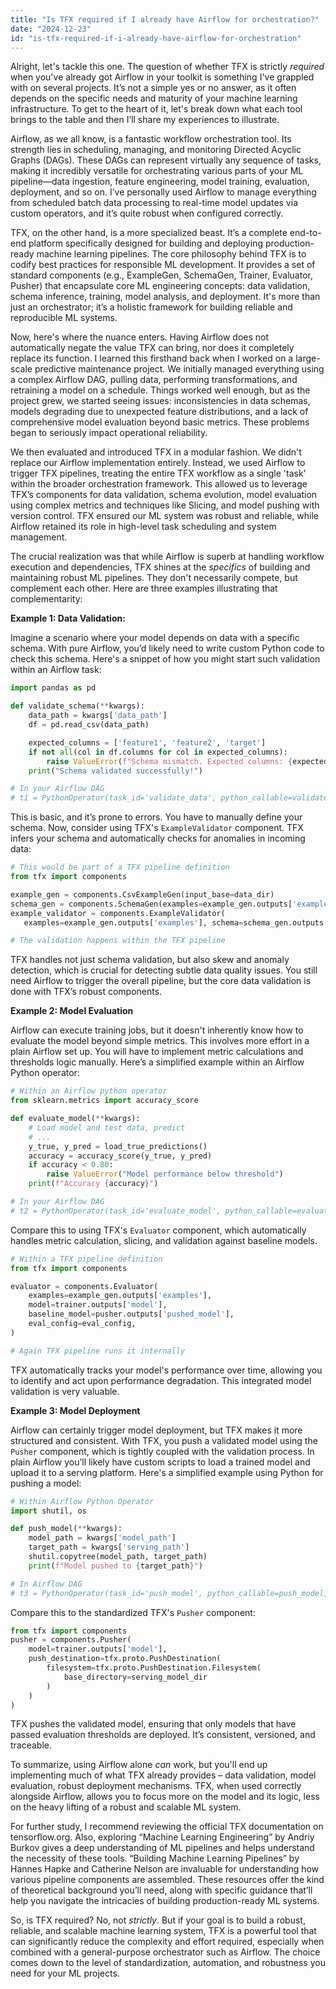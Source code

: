 ```yaml
---
title: "Is TFX required if I already have Airflow for orchestration?"
date: "2024-12-23"
id: "is-tfx-required-if-i-already-have-airflow-for-orchestration"
---
```


Alright, let's tackle this one. The question of whether TFX is strictly *required* when you've already got Airflow in your toolkit is something I've grappled with on several projects. It’s not a simple yes or no answer, as it often depends on the specific needs and maturity of your machine learning infrastructure. To get to the heart of it, let's break down what each tool brings to the table and then I’ll share my experiences to illustrate.

Airflow, as we all know, is a fantastic workflow orchestration tool. Its strength lies in scheduling, managing, and monitoring Directed Acyclic Graphs (DAGs). These DAGs can represent virtually any sequence of tasks, making it incredibly versatile for orchestrating various parts of your ML pipeline—data ingestion, feature engineering, model training, evaluation, deployment, and so on. I’ve personally used Airflow to manage everything from scheduled batch data processing to real-time model updates via custom operators, and it’s quite robust when configured correctly.

TFX, on the other hand, is a more specialized beast. It’s a complete end-to-end platform specifically designed for building and deploying production-ready machine learning pipelines. The core philosophy behind TFX is to codify best practices for responsible ML development. It provides a set of standard components (e.g., ExampleGen, SchemaGen, Trainer, Evaluator, Pusher) that encapsulate core ML engineering concepts: data validation, schema inference, training, model analysis, and deployment. It's more than just an orchestrator; it’s a holistic framework for building reliable and reproducible ML systems.

Now, here's where the nuance enters. Having Airflow does not automatically negate the value TFX can bring, nor does it completely replace its function. I learned this firsthand back when I worked on a large-scale predictive maintenance project. We initially managed everything using a complex Airflow DAG, pulling data, performing transformations, and retraining a model on a schedule. Things worked well enough, but as the project grew, we started seeing issues: inconsistencies in data schemas, models degrading due to unexpected feature distributions, and a lack of comprehensive model evaluation beyond basic metrics. These problems began to seriously impact operational reliability.

We then evaluated and introduced TFX in a modular fashion. We didn't replace our Airflow implementation entirely. Instead, we used Airflow to trigger TFX pipelines, treating the entire TFX workflow as a single 'task' within the broader orchestration framework. This allowed us to leverage TFX’s components for data validation, schema evolution, model evaluation using complex metrics and techniques like Slicing, and model pushing with version control. TFX ensured our ML system was robust and reliable, while Airflow retained its role in high-level task scheduling and system management.

The crucial realization was that while Airflow is superb at handling workflow execution and dependencies, TFX shines at the *specifics* of building and maintaining robust ML pipelines. They don't necessarily compete, but complement each other. Here are three examples illustrating that complementarity:

**Example 1: Data Validation:**

Imagine a scenario where your model depends on data with a specific schema. With pure Airflow, you’d likely need to write custom Python code to check this schema. Here's a snippet of how you might start such validation within an Airflow task:

```python
import pandas as pd

def validate_schema(**kwargs):
    data_path = kwargs['data_path']
    df = pd.read_csv(data_path)

    expected_columns = ['feature1', 'feature2', 'target']
    if not all(col in df.columns for col in expected_columns):
        raise ValueError(f"Schema mismatch. Expected columns: {expected_columns}")
    print("Schema validated successfully!")

# In your Airflow DAG
# t1 = PythonOperator(task_id='validate_data', python_callable=validate_schema, provide_context=True, op_kwargs={'data_path': '/path/to/data.csv'})
```

This is basic, and it’s prone to errors. You have to manually define your schema. Now, consider using TFX's `ExampleValidator` component. TFX infers your schema and automatically checks for anomalies in incoming data:

```python
# This would be part of a TFX pipeline definition
from tfx import components

example_gen = components.CsvExampleGen(input_base=data_dir)
schema_gen = components.SchemaGen(examples=example_gen.outputs['examples'])
example_validator = components.ExampleValidator(
   examples=example_gen.outputs['examples'], schema=schema_gen.outputs['schema'])

# The validation happens within the TFX pipeline

```

TFX handles not just schema validation, but also skew and anomaly detection, which is crucial for detecting subtle data quality issues. You still need Airflow to trigger the overall pipeline, but the core data validation is done with TFX’s robust components.

**Example 2: Model Evaluation**

Airflow can execute training jobs, but it doesn't inherently know how to evaluate the model beyond simple metrics. This involves more effort in a plain Airflow set up. You will have to implement metric calculations and thresholds logic manually. Here’s a simplified example within an Airflow Python operator:

```python
# Within an Airflow python operator
from sklearn.metrics import accuracy_score

def evaluate_model(**kwargs):
    # Load model and test data, predict
    # ...
    y_true, y_pred = load_true_predictions()
    accuracy = accuracy_score(y_true, y_pred)
    if accuracy < 0.80:
        raise ValueError("Model performance below threshold")
    print(f"Accuracy {accuracy}")

# In your Airflow DAG
# t2 = PythonOperator(task_id='evaluate_model', python_callable=evaluate_model)
```

Compare this to using TFX's `Evaluator` component, which automatically handles metric calculation, slicing, and validation against baseline models.

```python
# Within a TFX pipeline definition
from tfx import components

evaluator = components.Evaluator(
    examples=example_gen.outputs['examples'],
    model=trainer.outputs['model'],
    baseline_model=pusher.outputs['pushed_model'],
    eval_config=eval_config,
)

# Again TFX pipeline runs it internally
```

TFX automatically tracks your model's performance over time, allowing you to identify and act upon performance degradation. This integrated model validation is very valuable.

**Example 3: Model Deployment**

Airflow can certainly trigger model deployment, but TFX makes it more structured and consistent. With TFX, you push a validated model using the `Pusher` component, which is tightly coupled with the validation process. In plain Airflow you’ll likely have custom scripts to load a trained model and upload it to a serving platform. Here's a simplified example using Python for pushing a model:

```python
# Within Airflow Python Operator
import shutil, os

def push_model(**kwargs):
    model_path = kwargs['model_path']
    target_path = kwargs['serving_path']
    shutil.copytree(model_path, target_path)
    print(f"Model pushed to {target_path}")

# In Airflow DAG
# t3 = PythonOperator(task_id='push_model', python_callable=push_model, op_kwargs={'model_path': '/path/to/trained/model', 'serving_path': '/path/to/serving'})
```

Compare this to the standardized TFX's `Pusher` component:

```python
from tfx import components
pusher = components.Pusher(
    model=trainer.outputs['model'],
    push_destination=tfx.proto.PushDestination(
        filesystem=tfx.proto.PushDestination.Filesystem(
            base_directory=serving_model_dir
        )
    )
)

```

TFX pushes the validated model, ensuring that only models that have passed evaluation thresholds are deployed. It’s consistent, versioned, and traceable.

To summarize, using Airflow alone *can* work, but you'll end up implementing much of what TFX already provides – data validation, model evaluation, robust deployment mechanisms. TFX, when used correctly alongside Airflow, allows you to focus more on the model and its logic, less on the heavy lifting of a robust and scalable ML system.

For further study, I recommend reviewing the official TFX documentation on tensorflow.org. Also, exploring “Machine Learning Engineering” by Andriy Burkov gives a deep understanding of ML pipelines and helps understand the necessity of these tools. “Building Machine Learning Pipelines” by Hannes Hapke and Catherine Nelson are invaluable for understanding how various pipeline components are assembled. These resources offer the kind of theoretical background you’ll need, along with specific guidance that’ll help you navigate the intricacies of building production-ready ML systems.

So, is TFX required? No, not *strictly*. But if your goal is to build a robust, reliable, and scalable machine learning system, TFX is a powerful tool that can significantly reduce the complexity and effort required, especially when combined with a general-purpose orchestrator such as Airflow. The choice comes down to the level of standardization, automation, and robustness you need for your ML projects.
